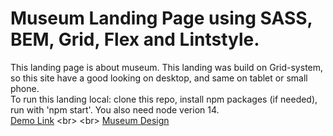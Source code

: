 # Museum Landing Page using SASS, BEM, Grid, Flex and Lintstyle.
This landing page is about museum.
This landing was build on Grid-system, so this site have a good looking on desktop, and same on tablet or small phone.
<br>
To run this landing local: clone this repo, install npm packages (if needed), run with 'npm start'. You also need node verion 14.
<br>
[Demo Link]([https://willwildred.github.io/bo-landing-page/](https://willwildred.github.io/museum-landing/))
<br>
<br>
[Museum Design]([https://www.figma.com/file/DtkQmQ797hk0nI4KfMi2Uq/BOSE-New-Version?type=design&node-id=6817-212&t=ZTV6Gl8NzaWkJ4FK-0](https://www.figma.com/file/HL3XGt5ZatvJoYBhOaWY5x/museum-prototype?type=design&node-id=12431-2564&mode=design&t=dcOYp2HMIqyLFcOY-0)https://www.figma.com/file/HL3XGt5ZatvJoYBhOaWY5x/museum-prototype?type=design&node-id=12431-2564&mode=design&t=dcOYp2HMIqyLFcOY-0)
